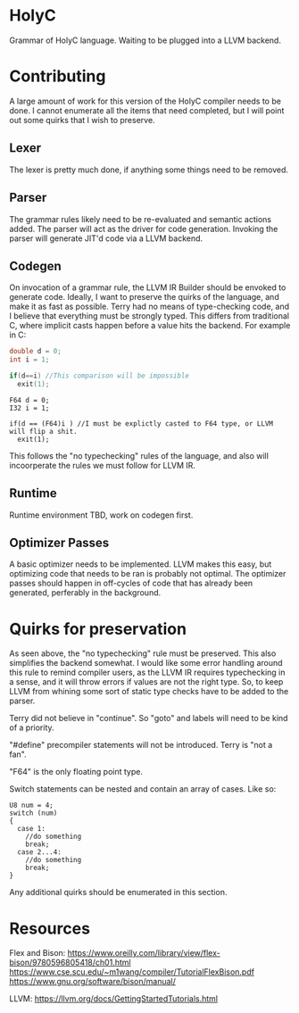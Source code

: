 # HolyC
Grammar of HolyC language. Waiting to be plugged into a LLVM backend.

# Contributing

A large amount of work for this version of the HolyC compiler needs to be done. I cannot enumerate all the items that need completed, but I will point out some quirks that I wish to preserve.

## Lexer
The lexer is pretty much done, if anything some things need to be removed.

## Parser
The grammar rules likely need to be re-evaluated and semantic actions added. The parser will act as the driver for code generation.
Invoking the parser will generate JIT'd code via a LLVM backend.

## Codegen
On invocation of a grammar rule, the LLVM IR Builder should be envoked to generate code. Ideally, I want to preserve the quirks of the language, and make it as fast as possible. Terry had no means of type-checking code, and I believe that everything must be strongly typed. This differs from traditional C, where implicit casts happen before a value hits the backend. For example in C:
```C
double d = 0;
int i = 1;

if(d==i) //This comparison will be impossible
  exit(1);
```
```HolyC
F64 d = 0;
I32 i = 1;

if(d == (F64)i ) //I must be explictly casted to F64 type, or LLVM will flip a shit.
  exit(1);
```
This follows the "no typechecking" rules of the language, and also will incoorperate the rules we must follow for LLVM IR.

## Runtime
Runtime environment TBD, work on codegen first.

## Optimizer Passes
A basic optimizer needs to be implemented. LLVM makes this easy, but optimizing code that needs to be ran is probably not optimal. The optimizer passes should happen in off-cycles of code that has already been generated, perferably in the background.

# Quirks for preservation

As seen above, the "no typechecking" rule must be preserved. This also simplifies the backend somewhat. I would like some error handling around this rule to remind compiler users, as the LLVM IR requires typechecking in a sense, and it will throw errors if values are not the right type. So, to keep LLVM from whining some sort of static type checks have to be added to the parser.

Terry did not believe in "continue". So "goto" and labels will need to be kind of a priority. 

"#define" precompiler statements will not be introduced. Terry is "not a fan".

"F64" is the only floating point type.

Switch statements can be nested and contain an array of cases. Like so:

```HolyC
U8 num = 4;
switch (num)
{
  case 1:
    //do something
    break;
  case 2...4:
    //do something
    break;
}
```
Any additional quirks should be enumerated in this section.

# Resources

Flex and Bison:
https://www.oreilly.com/library/view/flex-bison/9780596805418/ch01.html
https://www.cse.scu.edu/~m1wang/compiler/TutorialFlexBison.pdf
https://www.gnu.org/software/bison/manual/

LLVM:
https://llvm.org/docs/GettingStartedTutorials.html

